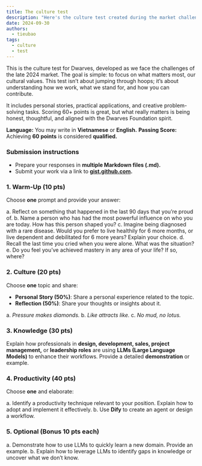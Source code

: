 ```yaml
---
title: The culture test
description: "Here's the culture test created during the market challenges of late 2024. It is designed to highlight and reinforce the cultural values at Dwarves Foundation. It’s a chance to reflect, share, and show how you fit into our team."
date: 2024-09-30
authors:
  - tieubao
tags:
  - culture
  - test
---
```


This is the culture test for Dwarves, developed as we face the challenges of the late 2024 market. The goal is simple: to focus on what matters most, our cultural values. This test isn’t about jumping through hoops; it’s about understanding how we work, what we stand for, and how you can contribute.

It includes personal stories, practical applications, and creative problem-solving tasks. Scoring 60+ points is great, but what really matters is being honest, thoughtful, and aligned with the Dwarves Foundation spirit.

**Language:** You may write in **Vietnamese** or **English.**
**Passing Score:** Achieving **60 points** is considered **qualified.**

### Submission instructions

- Prepare your responses in **multiple Markdown files (.md).**
- Submit your work via a link to **[gist.github.com](https://gist.github.com).**

### 1. Warm-Up (10 pts)

Choose **one** prompt and provide your answer:

a. Reflect on something that happened in the last 90 days that you’re proud of.
b. Name a person who has had the most powerful influence on who you are today. How has this person shaped you?
c. Imagine being diagnosed with a rare disease. Would you prefer to live healthily for 6 more months, or live dependent and debilitated for 6 more years? Explain your choice.
d. Recall the last time you cried when you were alone. What was the situation?
e. Do you feel you’ve achieved mastery in any area of your life? If so, where?

### 2. Culture (20 pts)

Choose **one** topic and share:

- **Personal Story (50%)**: Share a personal experience related to the topic.
- **Reflection (50%)**: Share your thoughts or insights about it.

a. _Pressure makes diamonds._
b. _Like attracts like._
c. _No mud, no lotus._

### 3. Knowledge (30 pts)

Explain how professionals in **design, development, sales, project management,** or **leadership roles** are using **LLMs (Large Language Models)** to enhance their workflows. Provide a detailed **demonstration** or example.

### 4. Productivity (40 pts)

Choose **one** and elaborate:

a. Identify a productivity technique relevant to your position. Explain how to adopt and implement it effectively.
b. Use **Dify** to create an agent or design a workflow.

### 5. Optional (Bonus 10 pts each)

a. Demonstrate how to use LLMs to quickly learn a new domain. Provide an example.
b. Explain how to leverage LLMs to identify gaps in knowledge or uncover what we don’t know.
